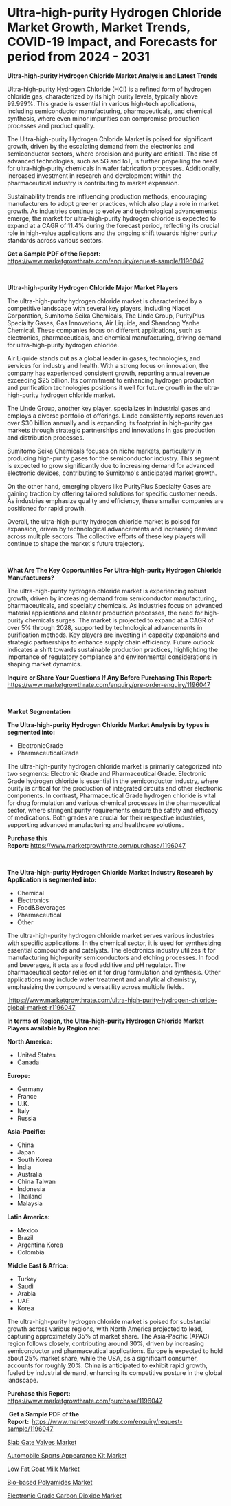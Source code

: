 <p><h1>Ultra-high-purity Hydrogen Chloride Market Growth, Market Trends, COVID-19 Impact, and Forecasts for period from 2024 - 2031</h1></p><p><strong>Ultra-high-purity Hydrogen Chloride Market Analysis and Latest Trends</strong></p>
<p><p>Ultra-high-purity Hydrogen Chloride (HCl) is a refined form of hydrogen chloride gas, characterized by its high purity levels, typically above 99.999%. This grade is essential in various high-tech applications, including semiconductor manufacturing, pharmaceuticals, and chemical synthesis, where even minor impurities can compromise production processes and product quality.</p><p>The Ultra-high-purity Hydrogen Chloride Market is poised for significant growth, driven by the escalating demand from the electronics and semiconductor sectors, where precision and purity are critical. The rise of advanced technologies, such as 5G and IoT, is further propelling the need for ultra-high-purity chemicals in wafer fabrication processes. Additionally, increased investment in research and development within the pharmaceutical industry is contributing to market expansion.</p><p>Sustainability trends are influencing production methods, encouraging manufacturers to adopt greener practices, which also play a role in market growth. As industries continue to evolve and technological advancements emerge, the market for ultra-high-purity hydrogen chloride is expected to expand at a CAGR of 11.4% during the forecast period, reflecting its crucial role in high-value applications and the ongoing shift towards higher purity standards across various sectors.</p></p>
<p><strong>Get a Sample PDF of the Report:&nbsp;</strong> <a href="https://www.marketgrowthrate.com/enquiry/request-sample/1196047">https://www.marketgrowthrate.com/enquiry/request-sample/1196047</a></p>
<p>&nbsp;</p>
<p><strong>Ultra-high-purity Hydrogen Chloride Major Market Players</strong></p>
<p><p>The ultra-high-purity hydrogen chloride market is characterized by a competitive landscape with several key players, including Niacet Corporation, Sumitomo Seika Chemicals, The Linde Group, PurityPlus Specialty Gases, Gas Innovations, Air Liquide, and Shandong Yanhe Chemical. These companies focus on different applications, such as electronics, pharmaceuticals, and chemical manufacturing, driving demand for ultra-high-purity hydrogen chloride.</p><p>Air Liquide stands out as a global leader in gases, technologies, and services for industry and health. With a strong focus on innovation, the company has experienced consistent growth, reporting annual revenue exceeding $25 billion. Its commitment to enhancing hydrogen production and purification technologies positions it well for future growth in the ultra-high-purity hydrogen chloride market.</p><p>The Linde Group, another key player, specializes in industrial gases and employs a diverse portfolio of offerings. Linde consistently reports revenues over $30 billion annually and is expanding its footprint in high-purity gas markets through strategic partnerships and innovations in gas production and distribution processes.</p><p>Sumitomo Seika Chemicals focuses on niche markets, particularly in producing high-purity gases for the semiconductor industry. This segment is expected to grow significantly due to increasing demand for advanced electronic devices, contributing to Sumitomo's anticipated market growth.</p><p>On the other hand, emerging players like PurityPlus Specialty Gases are gaining traction by offering tailored solutions for specific customer needs. As industries emphasize quality and efficiency, these smaller companies are positioned for rapid growth.</p><p>Overall, the ultra-high-purity hydrogen chloride market is poised for expansion, driven by technological advancements and increasing demand across multiple sectors. The collective efforts of these key players will continue to shape the market's future trajectory.</p></p>
<p>&nbsp;</p>
<p><strong>What Are The Key Opportunities For Ultra-high-purity Hydrogen Chloride Manufacturers?</strong></p>
<p><p>The ultra-high-purity hydrogen chloride market is experiencing robust growth, driven by increasing demand from semiconductor manufacturing, pharmaceuticals, and specialty chemicals. As industries focus on advanced material applications and cleaner production processes, the need for high-purity chemicals surges. The market is projected to expand at a CAGR of over 5% through 2028, supported by technological advancements in purification methods. Key players are investing in capacity expansions and strategic partnerships to enhance supply chain efficiency. Future outlook indicates a shift towards sustainable production practices, highlighting the importance of regulatory compliance and environmental considerations in shaping market dynamics.</p></p>
<p><strong>Inquire or Share Your Questions If Any Before Purchasing This Report:</strong> <a href="https://www.marketgrowthrate.com/enquiry/pre-order-enquiry/1196047">https://www.marketgrowthrate.com/enquiry/pre-order-enquiry/1196047</a></p>
<p>&nbsp;</p>
<p><strong>Market Segmentation</strong></p>
<p><strong>The Ultra-high-purity Hydrogen Chloride Market Analysis by types is segmented into:</strong></p>
<p><ul><li>ElectronicGrade</li><li>PharmaceuticalGrade</li></ul></p>
<p><p>The ultra-high-purity hydrogen chloride market is primarily categorized into two segments: Electronic Grade and Pharmaceutical Grade. Electronic Grade hydrogen chloride is essential in the semiconductor industry, where purity is critical for the production of integrated circuits and other electronic components. In contrast, Pharmaceutical Grade hydrogen chloride is vital for drug formulation and various chemical processes in the pharmaceutical sector, where stringent purity requirements ensure the safety and efficacy of medications. Both grades are crucial for their respective industries, supporting advanced manufacturing and healthcare solutions.</p></p>
<p><strong>Purchase this Report:&nbsp;</strong><a href="https://www.marketgrowthrate.com/purchase/1196047">https://www.marketgrowthrate.com/purchase/1196047</a></p>
<p>&nbsp;</p>
<p><strong>The Ultra-high-purity Hydrogen Chloride Market Industry Research by Application is segmented into:</strong></p>
<p><ul><li>Chemical</li><li>Electronics</li><li>Food&Beverages</li><li>Pharmaceutical</li><li>Other</li></ul></p>
<p><p>The ultra-high-purity hydrogen chloride market serves various industries with specific applications. In the chemical sector, it is used for synthesizing essential compounds and catalysts. The electronics industry utilizes it for manufacturing high-purity semiconductors and etching processes. In food and beverages, it acts as a food additive and pH regulator. The pharmaceutical sector relies on it for drug formulation and synthesis. Other applications may include water treatment and analytical chemistry, emphasizing the compound's versatility across multiple fields.</p></p>
<p><a href="https://www.marketgrowthrate.com/ultra-high-purity-hydrogen-chloride-global-market-r1196047">&nbsp;https://www.marketgrowthrate.com/ultra-high-purity-hydrogen-chloride-global-market-r1196047</a></p>
<p><strong>In terms of Region, the Ultra-high-purity Hydrogen Chloride Market Players available by Region are:</strong></p>
<p>
    <p> <strong> North America: </strong>
        <ul>
            <li>United States</li>
            <li>Canada</li>
        </ul>
        </p> 
    <p> <strong> Europe: </strong>
        <ul>
            <li>Germany</li>
            <li>France</li>
            <li>U.K.</li>
            <li>Italy</li>
            <li>Russia</li>
        </ul>
        </p> 
    <p> <strong> Asia-Pacific: </strong>
        <ul>
            <li>China</li>
            <li>Japan</li>
            <li>South Korea</li>
            <li>India</li>
            <li>Australia</li>
            <li>China Taiwan</li>
            <li>Indonesia</li>
            <li>Thailand</li>
            <li>Malaysia</li>
        </ul>
        </p> 
    <p> <strong> Latin America: </strong>
        <ul>
            <li>Mexico</li>
            <li>Brazil</li>
            <li>Argentina Korea</li>
            <li>Colombia</li>
        </ul>
        </p> 
    <p> <strong> Middle East & Africa: </strong>
        <ul>
            <li>Turkey</li>
            <li>Saudi</li>
            <li>Arabia</li>
            <li>UAE</li>
            <li>Korea</li>
        </ul>
    </p>
    </p>
<p><p>The ultra-high-purity hydrogen chloride market is poised for substantial growth across various regions, with North America projected to lead, capturing approximately 35% of market share. The Asia-Pacific (APAC) region follows closely, contributing around 30%, driven by increasing semiconductor and pharmaceutical applications. Europe is expected to hold about 25% market share, while the USA, as a significant consumer, accounts for roughly 20%. China is anticipated to exhibit rapid growth, fueled by industrial demand, enhancing its competitive posture in the global landscape.</p></p>
<p><strong>Purchase this Report: </strong><a href="https://www.marketgrowthrate.com/purchase/1196047">https://www.marketgrowthrate.com/purchase/1196047</a></p>
<p>&nbsp;<strong>Get a Sample PDF of the Report:&nbsp;&nbsp;</strong><a href="https://www.marketgrowthrate.com/enquiry/request-sample/1196047">https://www.marketgrowthrate.com/enquiry/request-sample/1196047</a></p>
<p><strong></strong></p>
<p><p><a href="https://issuu.com/reportprime-2/docs/slab-gate-valves-market-size-2030.p_5f89230a86a5a8">Slab Gate Valves Market</a></p><p><a href="https://github.com/CliffMedina6/Market-Research-Report-List-6/blob/main/automobile-sports-appearance-kit-market.md">Automobile Sports Appearance Kit Market</a></p><p><a href="https://www.linkedin.com/pulse/what-emerging-market-trends-low-fat-goat-milk-detailed-overview-vvqnf?trackingId=5CkAplVlSNycqEu0C7fTJQ%3D%3D">Low Fat Goat Milk Market</a></p><p><a href="https://medium.com/@rachael.curr/bio-based-polyamides-industry-forecast-market-shifts-and-strategic-imperatives-2024-2031-020eb0022ce2">Bio-based Polyamides Market</a></p><p><a href="https://medium.com/@rachael.curr/insights-into-the-electronic-grade-carbon-dioxide-market-market-players-market-size-geographical-e2838fa73d25?postPublishedType=repub">Electronic Grade Carbon Dioxide Market</a></p></p>